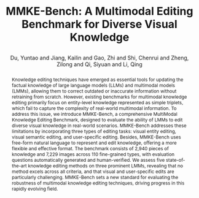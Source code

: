 ---
layout: pub
type: article
key: iclr25mmke
title: >
    MMKE-Bench: A Multimodal Editing Benchmark for Diverse Visual Knowledge
author: Du, Yuntao and Jiang, Kailin and Gao, Zhi and Shi, Chenrui and Zheng, Zilong and Qi, Siyuan and Li, Qing
# abbr: EMNLP'24
correspondence: Zheng, Zilong and Li, Qing
# pdf: https://aclanthology.org/2023.emnlp-main.334.pdf
abbr: ICLR'25
# journal: The Tenth International Conference on Learning Representations (ICLR)
journal: ICLR
pdf: https://openreview.net/forum?id=v8qABSeeKO
year: 2025
selected: false
abstract: >
    Knowledge editing techniques have emerged as essential tools for updating the factual knowledge of large language models (LLMs) and multimodal models (LMMs), allowing them to correct outdated or inaccurate information without retraining from scratch. However, existing benchmarks for multimodal knowledge editing primarily focus on entity-level knowledge represented as simple triplets, which fail to capture the complexity of real-world multimodal information. To address this issue, we introduce MMKE-Bench, a comprehensive MultiModal Knowledge Editing Benchmark, designed to evaluate the ability of LMMs to edit diverse visual knowledge in real-world scenarios. MMKE-Bench addresses these limitations by incorporating three types of editing tasks: visual entity editing, visual semantic editing, and user-specific editing. Besides, MMKE-Bench uses free-form natural language to represent and edit knowledge, offering a more flexible and effective format. The benchmark consists of 2,940 pieces of knowledge and 7,229 images across 110 fine-grained types, with evaluation questions automatically generated and human-verified. We assess five state-of-the-art knowledge editing methods on three prominent LMMs, revealing that no method excels across all criteria, and that visual and user-specific edits are particularly challenging. MMKE-Bench sets a new standard for evaluating the robustness of multimodal knowledge editing techniques, driving progress in this rapidly evolving field.
bibtex: >
    @inproceedings{du2025mmke,
        title={MMKE-Bench: A Multimodal Editing Benchmark for Diverse Visual Knowledge}, 
        author={Du, Yuntao and Jiang, Kailin and Gao, Zhi and Shi, Chenrui and Zheng, Zilong and Qi, Siyuan and Li, Qing},
        booktitle={The Thirteenth International Conference on Learning Representations},
        year={2025}
    }
---
